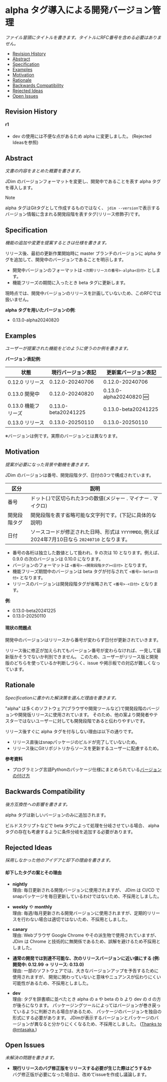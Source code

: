 <!--
このファイルはRFC文書のテンプレートです。
新しい文書を作成する際にコピーしてお使いください。
ファイルは MIT or Apache-2.0 のデュアルライセンスで取り込まれます。

# ファイルの構成
RFC文書のファイル形式はMarkdownを使用します。
文書の構成はテンプレートに従わなくても良いです。
不要な項目の省略などフォーマットの変更は自由に行ってください。

# ファイルの編集
アンダースコアで囲われた部分は文書作成者が趣旨にあった内容に置き換えてください。
このコメントは削除して構いません。
-->

# alpha タグ導入による開発バージョン管理
_ファイル冒頭にタイトルを書きます。タイトルにRFC番号を含める必要はありません。_

- [Revision History](#Revision-History)
- [Abstract](#Abstract)
- [Specification](#Specification)
- [Examples](#Examples)
- [Motivation](#Motivation)
- [Rationale](#Rationale)
- [Backwards Compatibility](#Backwards-Compatibility)
- [Rejected Ideas](#Rejected-Ideas)
- [Open Issues](#Issues)


<a name="Revision-History"></a>
## Revision History

#### r1
- dev の使用には不便な点があるため alpha に変更しました。 (Rejected Ideasを参照)


<a name="Abstract"></a>
## Abstract
_文書の内容をまとめた概要を書きます。_

JDim のバージョンフォーマットを変更し、開発中であることを表す alpha タグを導入します。

> [!NOTE]  
> alpha タグはGitタグとして作成するものではなく、
> `jdim --version`で表示するバージョン情報に含まれる開発段階を表すタグ(リリース修飾子)です。

<a name="Specification"></a>
## Specification
_機能の追加や変更を提案するときは仕様を書きます。_

リリース後、最初の更新作業開始時に master ブランチのバージョンに alpha タグを追加して、開発中のバージョンであることを明示します。

- 開発中バージョンのフォーマットは `<次期リリースの番号>-alpha<日付>` とします。
- 機能フリーズの期間に入ったとき beta タグに更新します。

現時点では、開発中バージョンのリリースを計画していないため、このRFCでは扱いません。

**alpha タグを用いたバージョンの例**:  

- 0.13.0-alpha20240820


<a name="Examples"></a>
## Examples
_ユーザーが提案された機能をどのように使うのか例を書きます。_

**バージョン表記例**:  

状態 | 現行バージョン表記 | 更新案バージョン表記 |
--- | --- | --- |
0.12.0 リリース | 0.12.0-20240706 | 0.12.0-20240706 |
0.13.0 開発中   | 0.12.0-20240820 | 0.13.0-alpha20240820 :new: |
0.13.0 機能フリーズ | 0.13.0-beta20241225 | 0.13.0-beta20241225 |
0.13.0 リリース | 0.13.0-20250110 | 0.13.0-20250110 |

※バージョンは例です。実際のバージョンとは異なります。


<a name="Motivation"></a>
## Motivation
_提案が必要になった背景や動機を書きます。_

JDim のバージョンは番号、開発段階タグ、日付の3つで構成されています。

区分 | 説明
---  | ---
番号 | ドット(.)で区切られた3つの数値(メジャー . マイナー . マイクロ)
開発段階タグ | 開発段階を表す省略可能な文字列です。(下記に具体的な説明)
日付 | ソースコードが修正された日時、形式は `YYYYMMDD`, 例えば2024年7月10日なら `20240710` となります。

- 番号の各桁は独立した数値として扱われ、9 の次は 10 となります。例えば、0.9.0 の次のバージョンは 0.10.0 になります。
- バージョンのフォーマットは `<番号>-<開発段階タグ><日付>` となります。
- 機能フリーズ期間中のバージョンは beta タグが付与されて `<番号>-beta<日付>` となります。
- リリースのバージョンは開発段階タグが省略されて `<番号>-<日付>` となります。

**例**:  

- 0.13.0-beta20241225
- 0.13.0-20250110

#### 現状の問題点

開発中のバージョンはリリースから番号が変わらず日付が更新されていきます。

リリース後に修正が加えられてもバージョン番号が変わらなければ、一見して最新版かそうでないか判別できません。
このため、ユーザーがリリース版と開発版のどちらを使っているか判断しづらく、issue や掲示板での対応が難しくなっています。


<a name="Rationale"></a>
## Rationale
_Specificationに書かれた解決策を選んだ理由を書きます。_

"alpha" は多くのソフトウェア(ブラウザや開発ツールなど)で開発段階のバージョンや開発版リリースに使用されています。
そのため、他の案より開発者やテスターではないユーザーに対しても開発段階であると伝わりやすいです。

リリース後すぐに alpha タグを付与しない理由は以下の通りです。

- リリース直後はsnapパッケージのビルドが完了していないため。
- リリース後にGitリポジトリからソースを更新するユーザーに配慮するため。

**参考資料**  

- プログラミング言語Pythonのパッケージ仕様にまとめられている[バージョンの付け方][py]

[py]: https://packaging.python.org/en/latest/specifications/version-specifiers/

<a name="Backwards-Compatibility"></a>
## Backwards Compatibility
_後方互換性への影響を書きます。_

alpha タグは新しいバージョンのみに追加されます。

ビルドスクリプトなどで beta タグによって処理を分岐させている場合、
alpha タグの存在も考慮するように条件分岐を追加する必要があります。


<a name="Rejected-Ideas"></a>
## Rejected Ideas
_採用しなかった他のアイデアと却下の理由を書きます。_

#### 却下したタグの案とその理由

- **nightly**  
  理由: 毎日更新される開発バージョンに使用されますが、
  JDim は CI/CD でsnapパッケージを毎日更新しているわけではないため、不採用としました。

- **weekly** や **monthly**  
  理由: 毎週/毎月更新される開発バージョンに使用されますが、定期的リリースを行わない場合は適切ではないため、不採用としました。

- **canary**  
  理由: Webブラウザ Google Chrome やその派生物で使用されていますが、
  JDim は Chrome と技術的に無関係であるため、誤解を避けるため不採用としました。

- **通常の開発では到達不可能な、次のリリースバージョンに近い値にする (例: 開発中: 0.12.99 → リリース: 0.13.0)**  
  理由: 一部のソフトウェアでは、大きなバージョンアップを予告するために使用されますが、
  開発に関わっていないと意味やニュアンスが伝わりにくい可能性があるため、不採用としました。

- **dev**  
  理由: タグを辞書順に並べたとき alpha の a や beta の b より dev の d の方が後ろになります。
  パッケージングツールによってはバージョンが巻き戻っているように判断される場合があるため、
  パッケージのバージョンを独自の形式にする必要があります。
  JDimが表示するバージョンとパッケージのバージョンが異なると分かりにくくなるため、不採用としました。
  ([Thanks to @mtasaka.](https://github.com/JDimproved/JDim/issues/1411#issuecomment-2214228914))


<a name="Issues"></a>
## Open Issues
_未解決の問題を書きます。_

- **現行リリースのバグ修正版をリリースする必要が生じた際はどうするか**  
  バグ修正版が必要になった場合は、改めてissueを作成し議論します。
